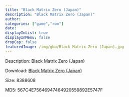 ```yaml
---
title: "Black Matrix Zero (Japan)"
description: "Black Matrix Zero (Japan)"
author: 
categories: ["game","rom"]
date: 
displayInList: true
displayInMenu: false
dropCap: false
featuredImage: /img/gba/Black Matrix Zero [Japan].jpg
---
```


Description: Black Matrix Zero (Japan)

Download: <a style="text-decoration:underline;" href="https://mega.nz/#!2bAGlYzD!pn11BtaUekOpPY9Lt04TqTXKMFu5Mu5Ysg117SSzfTg" target = "_blank" rel = "nofollow" > Black Matrix Zero (Japan)</a>

Size: 8388608

MD5: 567C4E75646947464920559892E5747F


